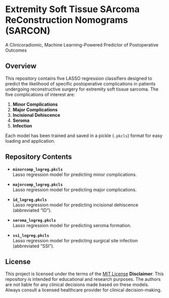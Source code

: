 # Extremity Soft Tissue SArcoma ReConstruction Nomograms (SARCON)

A Clinicoradiomic, Machine Learning-Powered Predictor of Postoperative Outcomes

## Overview

This repository contains five LASSO regression classifiers designed to predict the likelihood of specific postoperative complications in patients undergoing reconstructive surgery for extremity soft tissue sarcoma. The five complications of interest are:

1. **Minor Complications**  
2. **Major Complications**  
3. **Incisional Dehiscence**  
4. **Seroma**  
5. **Infection**

Each model has been trained and saved in a pickle (`.pkcls`) format for easy loading and application.

## Repository Contents

- **`minorcomp_logreg.pkcls`**  
  Lasso regression model for predicting minor complications.

- **`majorcomp_logreg.pkcls`**  
  Lasso regression model for predicting major complications.

- **`id_logreg.pkcls`**  
  Lasso regression model for predicting incisional dehiscence (abbreviated “ID”).

- **`seroma_logreg.pkcls`**  
  Lasso regression model for predicting seroma formation.

- **`ssi_logreg.pkcls`**  
  Lasso regression model for predicting surgical site infection (abbreviated “SSI”).


## License

This project is licensed under the terms of the [MIT License](LICENSE)
**Disclaimer**: This repository is intended for educational and research purposes. The authors are not liable for any clinical decisions made based on these models. Always consult a licensed healthcare provider for clinical decision-making.
